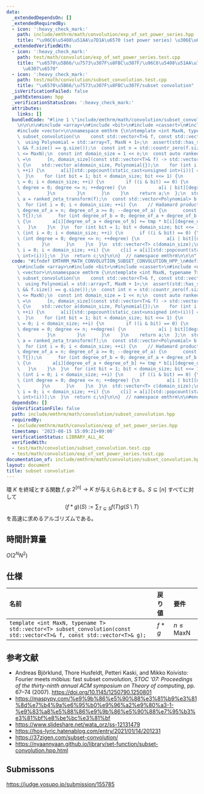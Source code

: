 ```yaml
---
data:
  _extendedDependsOn: []
  _extendedRequiredBy:
  - icon: ':heavy_check_mark:'
    path: include/emthrm/math/convolution/exp_of_set_power_series.hpp
    title: "\u96C6\u5408\u51AA\u7D1A\u6570 (set power series) \u306E\u6307\u6570"
  _extendedVerifiedWith:
  - icon: ':heavy_check_mark:'
    path: test/math/convolution/exp_of_set_power_series.test.cpp
    title: "\u6570\u5B66/\u7573\u307F\u8FBC\u307F/\u96C6\u5408\u51AA\u7D1A\u6570\u306E\
      \u6307\u6570"
  - icon: ':heavy_check_mark:'
    path: test/math/convolution/subset_convolution.test.cpp
    title: "\u6570\u5B66/\u7573\u307F\u8FBC\u307F/subset convolution"
  _isVerificationFailed: false
  _pathExtension: hpp
  _verificationStatusIcon: ':heavy_check_mark:'
  attributes:
    links: []
  bundledCode: "#line 1 \"include/emthrm/math/convolution/subset_convolution.hpp\"\
    \n\n\n\n#include <array>\n#include <bit>\n#include <cassert>\n#include <utility>\n\
    #include <vector>\n\nnamespace emthrm {\n\ntemplate <int MaxN, typename T>\nstd::vector<T>\
    \ subset_convolution(\n    const std::vector<T>& f, const std::vector<T>& g) {\n\
    \  using Polynomial = std::array<T, MaxN + 1>;\n  assert(std::has_single_bit(f.size())\
    \ && f.size() == g.size());\n  const int n = std::countr_zero(f.size());\n  assert(n\
    \ <= MaxN);\n  const int domain_size = 1 << n;\n  const auto ranked_zeta_transform\
    \ =\n      [n, domain_size](const std::vector<T>& f) -> std::vector<Polynomial>\
    \ {\n    std::vector a(domain_size, Polynomial{});\n    for (int i = 0; i < domain_size;\
    \ ++i) {\n      a[i][std::popcount(static_cast<unsigned int>(i))] = f[i];\n  \
    \  }\n    for (int bit = 1; bit < domain_size; bit <<= 1) {\n      for (int i\
    \ = 0; i < domain_size; ++i) {\n        if ((i & bit) == 0) {\n          for (int\
    \ degree = 0; degree <= n; ++degree) {\n            a[i | bit][degree] += a[i][degree];\n\
    \          }\n        }\n      }\n    }\n    return a;\n  };\n  std::vector<Polynomial>\
    \ a = ranked_zeta_transform(f);\n  const std::vector<Polynomial> b = ranked_zeta_transform(g);\n\
    \  for (int i = 0; i < domain_size; ++i) {\n    // Hadamard product\n    for (int\
    \ degree_of_a = n; degree_of_a >= 0; --degree_of_a) {\n      const T tmp = std::exchange(a[i][degree_of_a],\
    \ T{});\n      for (int degree_of_b = 0; degree_of_a + degree_of_b <= n; ++degree_of_b)\
    \ {\n        a[i][degree_of_a + degree_of_b] += tmp * b[i][degree_of_b];\n   \
    \   }\n    }\n  }\n  for (int bit = 1; bit < domain_size; bit <<= 1) {\n    for\
    \ (int i = 0; i < domain_size; ++i) {\n      if ((i & bit) == 0) {\n        for\
    \ (int degree = 0; degree <= n; ++degree) {\n          a[i | bit][degree] -= a[i][degree];\n\
    \        }\n      }\n    }\n  }\n  std::vector<T> c(domain_size);\n  for (int\
    \ i = 0; i < domain_size; ++i) {\n    c[i] = a[i][std::popcount(static_cast<unsigned\
    \ int>(i))];\n  }\n  return c;\n}\n\n}  // namespace emthrm\n\n\n"
  code: "#ifndef EMTHRM_MATH_CONVOLUTION_SUBSET_CONVOLUTION_HPP_\n#define EMTHRM_MATH_CONVOLUTION_SUBSET_CONVOLUTION_HPP_\n\
    \n#include <array>\n#include <bit>\n#include <cassert>\n#include <utility>\n#include\
    \ <vector>\n\nnamespace emthrm {\n\ntemplate <int MaxN, typename T>\nstd::vector<T>\
    \ subset_convolution(\n    const std::vector<T>& f, const std::vector<T>& g) {\n\
    \  using Polynomial = std::array<T, MaxN + 1>;\n  assert(std::has_single_bit(f.size())\
    \ && f.size() == g.size());\n  const int n = std::countr_zero(f.size());\n  assert(n\
    \ <= MaxN);\n  const int domain_size = 1 << n;\n  const auto ranked_zeta_transform\
    \ =\n      [n, domain_size](const std::vector<T>& f) -> std::vector<Polynomial>\
    \ {\n    std::vector a(domain_size, Polynomial{});\n    for (int i = 0; i < domain_size;\
    \ ++i) {\n      a[i][std::popcount(static_cast<unsigned int>(i))] = f[i];\n  \
    \  }\n    for (int bit = 1; bit < domain_size; bit <<= 1) {\n      for (int i\
    \ = 0; i < domain_size; ++i) {\n        if ((i & bit) == 0) {\n          for (int\
    \ degree = 0; degree <= n; ++degree) {\n            a[i | bit][degree] += a[i][degree];\n\
    \          }\n        }\n      }\n    }\n    return a;\n  };\n  std::vector<Polynomial>\
    \ a = ranked_zeta_transform(f);\n  const std::vector<Polynomial> b = ranked_zeta_transform(g);\n\
    \  for (int i = 0; i < domain_size; ++i) {\n    // Hadamard product\n    for (int\
    \ degree_of_a = n; degree_of_a >= 0; --degree_of_a) {\n      const T tmp = std::exchange(a[i][degree_of_a],\
    \ T{});\n      for (int degree_of_b = 0; degree_of_a + degree_of_b <= n; ++degree_of_b)\
    \ {\n        a[i][degree_of_a + degree_of_b] += tmp * b[i][degree_of_b];\n   \
    \   }\n    }\n  }\n  for (int bit = 1; bit < domain_size; bit <<= 1) {\n    for\
    \ (int i = 0; i < domain_size; ++i) {\n      if ((i & bit) == 0) {\n        for\
    \ (int degree = 0; degree <= n; ++degree) {\n          a[i | bit][degree] -= a[i][degree];\n\
    \        }\n      }\n    }\n  }\n  std::vector<T> c(domain_size);\n  for (int\
    \ i = 0; i < domain_size; ++i) {\n    c[i] = a[i][std::popcount(static_cast<unsigned\
    \ int>(i))];\n  }\n  return c;\n}\n\n}  // namespace emthrm\n\n#endif  // EMTHRM_MATH_CONVOLUTION_SUBSET_CONVOLUTION_HPP_\n"
  dependsOn: []
  isVerificationFile: false
  path: include/emthrm/math/convolution/subset_convolution.hpp
  requiredBy:
  - include/emthrm/math/convolution/exp_of_set_power_series.hpp
  timestamp: '2023-08-15 15:09:21+09:00'
  verificationStatus: LIBRARY_ALL_AC
  verifiedWith:
  - test/math/convolution/subset_convolution.test.cpp
  - test/math/convolution/exp_of_set_power_series.test.cpp
documentation_of: include/emthrm/math/convolution/subset_convolution.hpp
layout: document
title: subset convolution
---
```


環 $K$ を終域とする関数 $f, g \colon 2^{\lbrack n \rbrack} \to K$ が与えられるとする。$S \subseteq \lbrack n \rbrack$ すべてに対して
$$
  (f \ast g)(S) \mathrel{:=} \sum_{T \subseteq S} f(T) g(S \setminus T)
$$
を高速に求めるアルゴリズムである。


## 時間計算量

$O(2^N N^2)$


## 仕様

|名前|戻り値|要件|
|:--|:--|:--|
|`template <int MaxN, typename T>`<br>`std::vector<T> subset_convolution(const std::vector<T>& f, const std::vector<T>& g);`|$f \ast g$|$n \leq \mathrm{MaxN}$|


## 参考文献

- Andreas Björklund, Thore Husfeldt, Petteri Kaski, and Mikko Koivisto: Fourier meets möbius: fast subset convolution, *STOC '07: Proceedings of the thirty-ninth annual ACM symposium on Theory of computing*, pp. 67–74 (2007). https://doi.org/10.1145/1250790.1250801
- https://maspypy.com/%e9%9b%86%e5%90%88%e3%81%b9%e3%81%8d%e7%b4%9a%e6%95%b0%e9%96%a2%e9%80%a3-1-%e9%83%a8%e5%88%86%e9%9b%86%e5%90%88%e7%95%b3%e3%81%bf%e8%be%bc%e3%81%bf
- https://www.slideshare.net/wata_orz/ss-12131479
- https://hos-lyric.hatenablog.com/entry/2021/01/14/201231
- https://37zigen.com/subset-convolution/
- https://nyaannyaan.github.io/library/set-function/subset-convolution.hpp.html


## Submissons

https://judge.yosupo.jp/submission/155785
